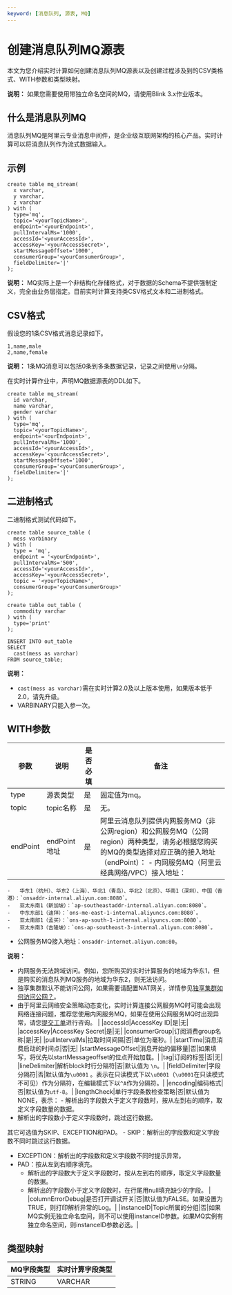 ```yaml
---
keyword: [消息队列, 源表, MQ]
---
```


# 创建消息队列MQ源表

本文为您介绍实时计算如何创建消息队列MQ源表以及创建过程涉及到的CSV类格式、WITH参数和类型映射。

**说明：** 如果您需要使用带独立命名空间的MQ，请使用Blink 3.x作业版本。

## 什么是消息队列MQ

消息队列MQ是阿里云专业消息中间件，是企业级互联网架构的核心产品。实时计算可以将消息队列作为流式数据输入。

## 示例

```
create table mq_stream(
  x varchar,
  y varchar,
  z varchar
) with (
  type='mq',
  topic='<yourTopicName>',
  endpoint='<yourEndpoint>',
  pullIntervalMs='1000',
  accessId='<yourAccessId>',
  accessKey='<yourAccessSecret>',
  startMessageOffset='1000',
  consumerGroup='<yourConsumerGroup>',
  fieldDelimiter='|'
);
```

**说明：** MQ实际上是一个非结构化存储格式，对于数据的Schema不提供强制定义，完全由业务层指定。目前实时计算支持类CSV格式文本和二进制格式。

## CSV格式

假设您的1条CSV格式消息记录如下。

```
1,name,male 
2,name,female
```

**说明：** 1条MQ消息可以包括0条到多条数据记录，记录之间使用`\n`分隔。

在实时计算作业中，声明MQ数据源表的DDL如下。

```
create table mq_stream(
  id varchar,
  name varchar,
  gender varchar
) with (
  type='mq',
  topic='<yourTopicName>',
  endpoint='<ourEndpoint>',
  pullIntervalMs='1000',
  accessId='<yourAccessId>',
  accessKey='<yourAccessSecret>',
  startMessageOffset='1000',
  consumerGroup='<yourConsumerGroup>',
  fieldDelimiter='|'
);
```

## 二进制格式

二进制格式测试代码如下。

```
create table source_table (
  mess varbinary
) with (
  type = 'mq',
  endpoint = '<yourEndpoint>',
  pullIntervalMs='500',
  accessId='<yourAccessId>',
  accessKey='<yourAccessSecret>',
  topic = '<yourTopicName>',
  consumerGroup='<yourConsumerGroup>'
);

create table out_table (
  commodity varchar
) with (
  type='print'
);

INSERT INTO out_table
SELECT 
  cast(mess as varchar)
FROM source_table;
```

**说明：**

-   `cast(mess as varchar)`需在实时计算2.0及以上版本使用，如果版本低于2.0，请先升级。
-   VARBINARY只能入参一次。

## WITH参数

|参数|说明|是否必填|备注|
|--|--|----|--|
|type|源表类型|是|固定值为mq。|
|topic|topic名称|是|无。|
|endPoint|endPoint地址|是|阿里云消息队列提供内网服务MQ（非公网region）和公网服务MQ（公网region）两种类型，请务必根据您购买的MQ的类型选择对应正确的接入地址（endPoint）： -   内网服务MQ（阿里云经典网络/VPC）接入地址：
    -   华东1（杭州）、华东2（上海）、华北1（青岛）、华北2（北京）、华南1（深圳）、中国（香港）：`onsaddr-internal.aliyun.com:8080`。
    -   亚太东南1（新加坡）：`ap-southeastaddr-internal.aliyun.com:8080`。
    -   中东东部1（迪拜）：`ons-me-east-1-internal.aliyuncs.com:8080`。
    -   亚太南部1（孟买）：`ons-ap-south-1-internal.aliyuncs.com:8080`。
    -   亚太东南3（吉隆坡）：`ons-ap-southeast-3-internal.aliyun.com:8080`。
-   公网服务MQ接入地址：`onsaddr-internet.aliyun.com:80`。

**说明：**

-   内网服务无法跨域访问。例如，您所购买的实时计算服务的地域为华东1，但是购买的消息队列MQ服务的地域为华东2，则无法访问。
-   独享集群默认不能访问公网，如果需要请配置NAT网关，详情参见[独享集群如何访问公网？](/cn.zh-CN/Blink独享/共享集群（原产品线）/常见问题/如何使用.md)。
-   由于阿里云网络安全策略动态变化，实时计算连接公网服务MQ时可能会出现网络连接问题，推荐您使用内网服务MQ，如果在使用公网服务MQ时出现异常，请您[提交工单](https://selfservice.console.aliyun.com/ticket/createIndex?accounttraceid=f7b76db740fa486baa4b63bd5848fbc1idrb)进行咨询。 |
|accessId|AccessKey ID|是|无|
|accessKey|AccessKey Secret|是|无|
|consumerGroup|订阅消费group名称|是|无|
|pullIntervalMs|拉取时间间隔|否|单位为毫秒。|
|startTime|消息消费启动的时间点|否|无|
|startMessageOffset|消息开始的偏移量|否|如果填写，将优先以startMessageoffset的位点开始加载。|
|tag|订阅的标签|否|无|
|lineDelimiter|解析block时行分隔符|否|默认值为 `\n`。|
|fieldDelimiter|字段分隔符|否|默认值为`\u0001` 。表示在只读模式下以`\u0001`（`\u0001`在只读模式不可见）作为分隔符，在编辑模式下以`^A`作为分隔符。|
|encoding|编码格式|否|默认值为`utf-8`。|
|lengthCheck|单行字段条数检查策略|否|默认值为NONE，表示： -   解析出的字段数大于定义字段数时，按从左到右的顺序，取定义字段数量的数据。
-   解析出的字段数小于定义字段数时，跳过这行数据。

其它可选值为SKIP、EXCEPTION和PAD。 -   SKIP：解析出的字段数和定义字段数不同时跳过这行数据。
-   EXCEPTION：解析出的字段数和定义字段数不同时提示异常。
-   PAD：按从左到右顺序填充。
    -   解析出的字段数大于定义字段数时，按从左到右的顺序，取定义字段数量的数据。
    -   解析出的字段数小于定义字段数时，在行尾用null填充缺少的字段。 |
|columnErrorDebug|是否打开调试开关|否|默认值为FALSE。如果设置为TRUE，则打印解析异常的Log。|
|instanceID|Topic所属的分组|否|如果MQ实例无独立命名空间，则不可以使用instanceID参数。如果MQ实例有独立命名空间，则instanceID参数必选。|

## 类型映射

|MQ字段类型|实时计算字段类型|
|------|--------|
|STRING|VARCHAR|

